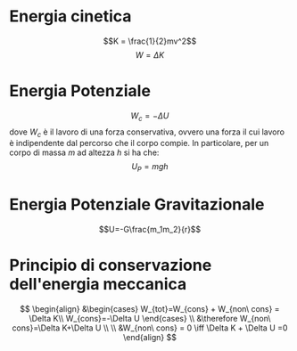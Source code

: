 # Energia cinetica
$$K = \frac{1}{2}mv^2$$
$$ W =\Delta K$$
# Energia Potenziale
$$W_c = -\Delta U$$
dove $W_c$ è il lavoro di una forza conservativa, ovvero una forza il cui lavoro è indipendente dal percorso che il corpo compie.
In particolare, per un corpo di massa $m$ ad altezza $h$ si ha che:
$$U_P=mgh$$
# Energia Potenziale Gravitazionale
$$U=-G\frac{m_1m_2}{r}$$
# Principio di conservazione dell'energia meccanica
$$
\begin{align}
&\begin{cases}
W_{tot}=W_{cons} + W_{non\ cons} = \Delta K\\ 
W_{cons}=-\Delta U
\end{cases} \\
&\therefore W_{non\ cons}=\Delta K+\Delta U \\ \\
&W_{non\ cons} = 0 \iff \Delta K + \Delta U =0
\end{align}
$$